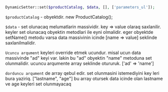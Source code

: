 ```php
DynamicSetter::set($productCatalog, $data, [], ['parameters_ul']);
```

`$productCatalog` - obyektdir. new ProductCatalog();

`$data` - set olunacaq melumatlarin massividir. key => value olaraq saxlanilir.
keyler set olunacaq obyektin metodlari ile eyni olmalidir. eger obyektde setName() metodu varsa
data massivinin icinde [name => value] seklinde saxlanilmalidir.

`Ucuncu arqument` keyleri override etmek ucundur. misal ucun data massivinde 
"ad" keyi var. lakin bu "ad" obyektin "name" metoduna set olunmalidir.
ucuncu arqumente array seklinde otururuk. ['ad' => 'name']

`dorduncu arqument` de array qebul edir. set olunmasini istemediyini key leri bura yaziriq.
["lastname", "age"] bu array otursek data icinde olan lastname ve age keyleri set olunmayacaq

